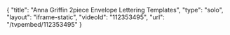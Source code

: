 {
    "title": "Anna Griffin 2piece Envelope Lettering Templates",
    "type": "solo",
    "layout": "iframe-static",
    "videoId": "112353495",
    "url": "\/tvpembed\/112353495"
}